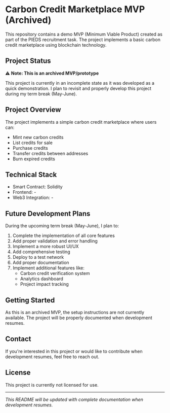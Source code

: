 # Carbon Credit Marketplace MVP (Archived)

This repository contains a demo MVP (Minimum Viable Product) created as part of the PIEDS recruitment task. The project implements a basic carbon credit marketplace using blockchain technology.

## Project Status

⚠️ **Note: This is an archived MVP/prototype**

This project is currently in an incomplete state as it was developed as a quick demonstration. I plan to revisit and properly develop this project during my term break (May-June).

## Project Overview

The project implements a simple carbon credit marketplace where users can:
- Mint new carbon credits
- List credits for sale
- Purchase credits
- Transfer credits between addresses
- Burn expired credits

## Technical Stack

- Smart Contract: Solidity
- Frontend: -
- Web3 Integration: -

## Future Development Plans

During the upcoming term break (May-June), I plan to:
1. Complete the implementation of all core features
2. Add proper validation and error handling
3. Implement a more robust UI/UX
4. Add comprehensive testing
5. Deploy to a test network
6. Add proper documentation
7. Implement additional features like:
   - Carbon credit verification system
   - Analytics dashboard
   - Project impact tracking

## Getting Started

As this is an archived MVP, the setup instructions are not currently available. The project will be properly documented when development resumes.

## Contact

If you're interested in this project or would like to contribute when development resumes, feel free to reach out.

## License

This project is currently not licensed for use.

---
*This README will be updated with complete documentation when development resumes.* 
